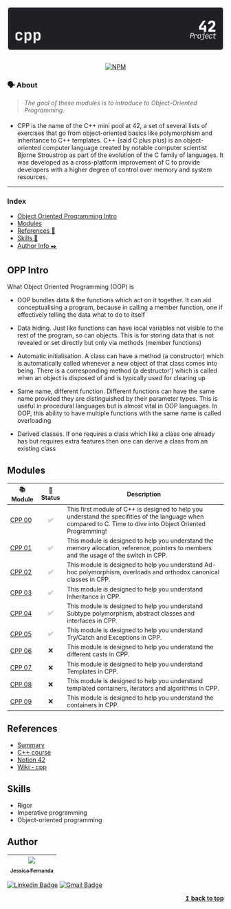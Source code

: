 <h1 align="center">
	<img alt="badge cpp" src="./img/cpp_dark.svg" />
 </h1>

 <div align="center">

[![NPM](https://img.shields.io/npm/l/react)](https://github.com/nandajfa/CPP/blob/main/LICENSE)

 </div>

### 🗣️ About

> _The goal of these modules is to introduce to Object-Oriented Programming._

####

- CPP is the name of the C++ mini pool at 42, a set of several lists of exercises that go from object-oriented basics like polymorphism and inheritance to C++ templates.
  C++ (said C plus plus) is an object-oriented computer language created by notable computer scientist Bjorne Stroustrop as part of the evolution of the C family of languages. It was developed as a cross-platform improvement of C to provide developers with a higher degree of control over memory and system resources.

---

### Index

- [Object Oriented Programming Intro](#opp-intro)
- [Modules](#modules)
- [References 📌](#references)
- [Skills 📄](#skills)
- [Author Info ✒️](#author)

## OPP Intro

What Object Oriented Programming (OOP) is

- OOP bundles data & the functions which act on it together. It can aid conceptualising a program, because in calling a member function, one if effectively telling the data what to do to itself

- Data hiding. Just like functions can have local variables not visible to the rest of the program, so can objects. This is for storing data that is not revealed or set directly but only via methods (member functions)

- Automatic initialisation. A class can have a method (a constructor) which is automatically called whenever a new object of that class comes into being. There is a corresponding method (a destructor') which is called when an object is disposed of and is typically used for clearing up

- Same name, different function. Different functions can have the same name provided they are distinguished by their parameter types. This is useful in procedural languages but is almost vital in OOP languages. In OOP, this ability to have multiple functions with the same name is called overloading

- Derived classes. If one requires a class which like a class one already has but requires extra features then one can derive a class from an existing class

## Modules

| 📚 Module                                                 | 🤔 Status | Description                                                                                                                                                    |
| --------------------------------------------------------- | :-------: | -------------------------------------------------------------------------------------------------------------------------------------------------------------- |
| [CPP 00](https://github.com/nandajfa/CPP/tree/main/cpp00) |    ✅     | This first module of C++ is designed to help you understand the specifities of the language when compared to C. Time to dive into Object Oriented Programming! |
| [CPP 01](https://github.com/nandajfa/CPP/tree/main/cpp01) |    ✅     | This module is designed to help you understand the memory allocation, reference, pointers to members and the usage of the switch in CPP.                       |
| [CPP 02](https://github.com/nandajfa/CPP/tree/main/cpp02) |    ✅     | This module is designed to help you understand Ad-hoc polymorphism, overloads and orthodox canonical classes in CPP.                                           |
| [CPP 03](https://github.com/nandajfa/CPP/tree/main/cpp03) |    ✅     | This module is designed to help you understand Inheritance in CPP.                                                                                             |
| [CPP 04](https://github.com/nandajfa/CPP/tree/main/cpp04) |    ✅     | This module is designed to help you understand Subtype polymorphism, abstract classes and interfaces in CPP.                                                   |
| [CPP 05](https://github.com/nandajfa/CPP/tree/main/cpp05) |    ✅     | This module is designed to help you understand Try/Catch and Exceptions in CPP.                                                                                |
| [CPP 06](https://github.com/nandajfa/CPP/tree/main/cpp06) |    ❌     | This module is designed to help you understand the different casts in CPP.                                                                                     |
| [CPP 07](https://github.com/nandajfa/CPP/tree/main/cpp07) |    ❌     | This module is designed to help you understand Templates in CPP.                                                                                               |
| [CPP 08](https://github.com/nandajfa/CPP/tree/main/cpp08) |    ❌     | This module is designed to help you understand templated containers, iterators and algorithms in CPP.                                                          |
| [CPP 09](https://github.com/nandajfa/CPP/tree/main/cpp09) |    ❌     | This module is designed to help you understand the containers in CPP.                                                                                          |

## References

- [Summary](https://www.youtube.com/watch?v=TnrQMtxPeEg)
- [C++ course](https://www.youtube.com/playlist?list=PLx4x_zx8csUjczg1qPHavU1vw1IkBcm40)
- [Notion 42](https://soraianovaes.notion.site/CPP-Piscine-de222a1b2db34121a7228101c61b7c87)
- [Wiki - cpp](https://github.com/qingqingqingli/CPP/wiki)

## Skills

- Rigor
- Imperative programming
- Object-oriented programming

## Author

| [<img src="https://avatars.githubusercontent.com/u/80687429?v=4" width=115><br><sub>Jessica Fernanda</sub>](https://github.com/nandajfa) |
| :--------------------------------------------------------------------------------------------------------------------------------------: |

[![Linkedin Badge](<https://img.shields.io/badge/-Jessica-blue?style=flat-square&logo=Linkedin&logoColor=white&link=https://[https://www.linkedin.com/in/jessica-fernanda-programadora/](https://www.linkedin.com/in/jessica-fernanda-programadora/)>)](https://www.linkedin.com/in/jessica-fernanda-programadora/)
[![Gmail Badge](https://img.shields.io/badge/-nanda.jfa@gmail.com-c14438?style=flat-square&logo=Gmail&logoColor=white&link=mailto:nanda.jfa@gmail.com)](mailto:nanda.jfa@gmail.com)

</div>
<div align="right">
  <b><a href="#index">↥ back to top</a></b>
</div>
</br>
